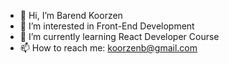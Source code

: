 - 👋 Hi, I’m Barend Koorzen
- 👀 I’m interested in Front-End Development
- 🌱 I’m currently learning React Developer Course 
- 📫 How to reach me: koorzenb@gmail.com

